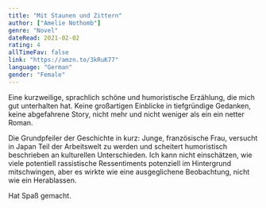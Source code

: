 ```yaml
---
title: "Mit Staunen und Zittern"
author: ["Amelie Nothomb"]
genre: "Novel"
dateRead: 2021-02-02
rating: 4
allTimeFav: false
link: "https://amzn.to/3kRuK77"
language: "German"
gender: "Female"
---
```


Eine kurzweilige, sprachlich schöne und humoristische Erzählung, die mich gut unterhalten hat. Keine großartigen Einblicke in tiefgründige Gedanken, keine abgefahrene Story, nicht mehr und nicht weniger als ein ein netter Roman.

Die Grundpfeiler der Geschichte in kurz: Junge, französische Frau, versucht in Japan Teil der Arbeitswelt zu werden und scheitert humoristisch beschrieben an kulturellen Unterschieden. Ich kann nicht einschätzen, wie viele potentiell rassistische Ressentiments potenziell im Hintergrund mitschwingen, aber es wirkte wie eine ausgeglichene Beobachtung, nicht wie ein Herablassen.

Hat Spaß gemacht.

